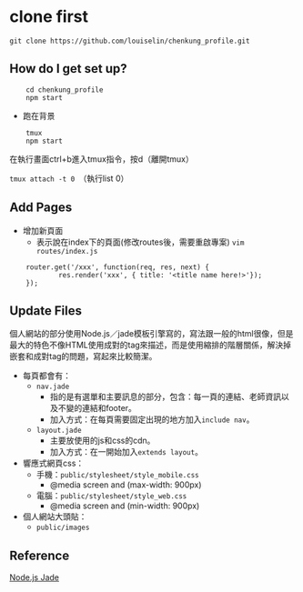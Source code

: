 # clone first #

```git clone https://github.com/louiselin/chenkung_profile.git```


## How do I get set up? ##

```
    cd chenkung_profile
    npm start
```

* 跑在背景
``` 
    tmux 
    npm start 
```
在執行畫面ctrl+b進入tmux指令，按d（離開tmux）
 
```tmux attach -t 0 ```（執行list 0）



## Add Pages ##
* 增加新頁面
    - 表示說在index下的頁面(修改routes後，需要重啟專案)
        ```vim routes/index.js```
```
    router.get('/xxx', function(req, res, next) {
            res.render('xxx', { title: '<title name here!>'});
    });
```


## Update Files ##
個人網站的部分使用Node.js／jade模板引擎寫的，寫法跟一般的html很像，但是最大的特色不像HTML使用成對的tag來描述，而是使用縮排的階層關係，解決掉嵌套和成對tag的問題，寫起來比較簡潔。

* 每頁都會有：
    * ```nav.jade```
      * 指的是有選單和主要訊息的部分，包含：每一頁的連結、老師資訊以及不變的連結和footer。
      * 加入方式：在每頁需要固定出現的地方加入```include nav```。
    * ```layout.jade```
      * 主要放使用的js和css的cdn。
      * 加入方式：在一開始加入```extends layout```。
* 響應式網頁css：
    * 手機：```public/stylesheet/style_mobile.css```
        *  @media screen and (max-width: 900px)
    * 電腦：```public/stylesheet/style_web.css```
        * @media screen and (min-width: 900px)
* 個人網站大頭貼：
    * ```public/images```
## Reference ##
[Node.js Jade](https://www.npmjs.com/package/jade)
